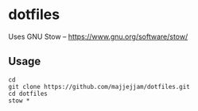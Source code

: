 # dotfiles
Uses GNU Stow – https://www.gnu.org/software/stow/
## Usage
```
cd
git clone https://github.com/majjejjam/dotfiles.git
cd dotfiles
stow *
```
